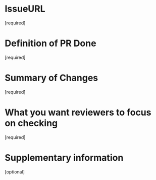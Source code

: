 # IssueURL
[required]

# Definition of PR Done
[required]

# Summary of Changes
[required]

# What you want reviewers to focus on checking
[required]

# Supplementary information
[optional]
